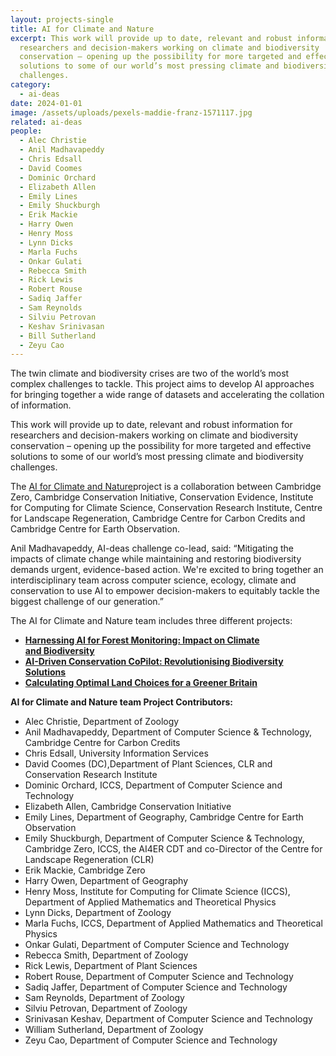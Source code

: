 ```yaml
---
layout: projects-single
title: AI for Climate and Nature
excerpt: This work will provide up to date, relevant and robust information for
  researchers and decision-makers working on climate and biodiversity
  conservation – opening up the possibility for more targeted and effective
  solutions to some of our world’s most pressing climate and biodiversity
  challenges.
category:
  - ai-deas
date: 2024-01-01
image: /assets/uploads/pexels-maddie-franz-1571117.jpg
related: ai-deas
people:
  - Alec Christie
  - Anil Madhavapeddy
  - Chris Edsall
  - David Coomes
  - Dominic Orchard
  - Elizabeth Allen
  - Emily Lines
  - Emily Shuckburgh
  - Erik Mackie
  - Harry Owen
  - Henry Moss
  - Lynn Dicks
  - Marla Fuchs
  - Onkar Gulati
  - Rebecca Smith
  - Rick Lewis
  - Robert Rouse
  - Sadiq Jaffer
  - Sam Reynolds
  - Silviu Petrovan
  - Keshav Srinivasan
  - Bill Sutherland
  - Zeyu Cao
---
```

The twin climate and biodiversity crises are two of the world’s most complex challenges to tackle. This project aims to develop AI approaches for bringing together a wide range of datasets and accelerating the collation of information.

This work will provide up to date, relevant and robust information for researchers and decision-makers working on climate and biodiversity conservation – opening up the possibility for more targeted and effective solutions to some of our world’s most pressing climate and biodiversity challenges. 

The [AI for Climate and Nature](https://ai.conservation.cam.ac.uk/)project is a collaboration between Cambridge Zero, Cambridge Conservation Initiative, Conservation Evidence, Institute for Computing for Climate Science, Conservation Research Institute, Centre for Landscape Regeneration, Cambridge Centre for Carbon Credits and Cambridge Centre for Earth Observation.  

Anil Madhavapeddy, AI-deas challenge co-lead, said: “Mitigating the impacts of climate change while maintaining and restoring biodiversity demands urgent, evidence-based action. We're excited to bring together an interdisciplinary team across computer science, ecology, climate and conservation to use AI to empower decision-makers to equitably tackle the biggest challenge of our generation.”

T﻿he AI for Climate and Nature team includes three different projects:

* **[Harnessing AI for Forest Monitoring: Impact on Climate and Biodiversity](https://ai.conservation.cam.ac.uk/projects/harnessing-ai-for-large-scale-forest-monitoring-impact-on-climate-and-biodiversity/)**
* **[AI-Driven Conservation CoPilot: Revolutionising Biodiversity Solutions](https://ai.conservation.cam.ac.uk/projects/ai-driven-conservation-copilot-revolutionising-biodiversity-solutions/)**
* **[Calculating Optimal Land Choices for a Greener Britain](https://ai.conservation.cam.ac.uk/projects/calculating-optimal-land-choices-for-a-greener-britain/)**

**AI for Climate and Nature team Project Contributors:**

* Alec Christie, Department of Zoology
* Anil Madhavapeddy, Department of Computer Science & Technology, Cambridge Centre for Carbon Credits
* Chris Edsall, University Information Services 
* David Coomes (DC),Department of Plant Sciences, CLR and Conservation Research Institute
* Dominic Orchard, ICCS, Department of Computer Science and Technology
* Elizabeth Allen, Cambridge Conservation Initiative
* Emily Lines, Department of Geography, Cambridge Centre for Earth Observation 
* Emily Shuckburgh, Department of Computer Science & Technology, Cambridge Zero, ICCS, the AI4ER CDT and co-Director of the Centre for Landscape Regeneration (CLR) 
* Erik Mackie, Cambridge Zero
* Harry Owen, Department of Geography 
* Henry Moss, Institute for Computing for Climate Science (ICCS), Department of Applied Mathematics and Theoretical Physics
* Lynn Dicks, Department of Zoology
* Marla Fuchs, ICCS, Department of Applied Mathematics and Theoretical Physics
* Onkar Gulati, Department of Computer Science and Technology
* Rebecca Smith, Department of Zoology
* Rick Lewis, Department of Plant Sciences
* Robert Rouse, Department of Computer Science and Technology 
* Sadiq Jaffer, Department of Computer Science and Technology
* Sam Reynolds, Department of Zoology
* Silviu Petrovan, Department of Zoology
* Srinivasan Keshav, Department of Computer Science and Technology 
* William Sutherland, Department of Zoology 
* Zeyu Cao, Department of Computer Science and Technology